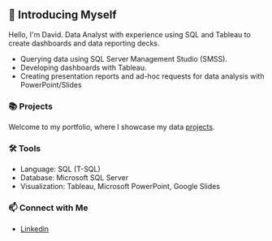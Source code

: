 ## 👋 Introducing Myself

Hello, I'm David. Data Analyst with experience using SQL and Tableau to create dashboards and data reporting decks. 

- Querying data using SQL Server Management Studio (SMSS).
- Developing dashboards with Tableau.
- Creating presentation reports and ad-hoc requests for data analysis with PowerPoint/Slides

### 📚 Projects

Welcome to my portfolio, where I showcase my data [projects](https://github.com/davidwong001/My-Portfolio).

### 🛠️ Tools

- Language: SQL (T-SQL)
- Database: Microsoft SQL Server 
- Visualization: Tableau, Microsoft PowerPoint, Google Slides

### 📫 Connect with Me

- [Linkedin](https://www.linkedin.com/in/david-wong-193ab5228/)

<!---
davidwong001/davidwong001 is a ✨ special ✨ repository because its `README.md` (this file) appears on your GitHub profile.
You can click the Preview link to take a look at your changes.
- 👋 Hi, I’m @davidwong001
- 👀 I’m interested in ...
- 🌱 I’m currently learning ...
- 💞️ I’m looking to collaborate on ...
- 📫 How to reach me ...
--->
